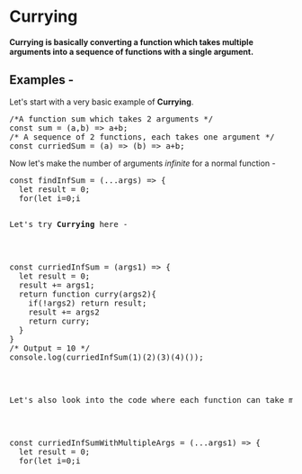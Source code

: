 <h1>Currying</h1>
<h4>Currying is basically converting a function which takes multiple arguments into a sequence of functions with a single argument.</h4>
<h2>Examples -</h2>
Let's start with a very basic example of <b>Currying</b>.
<pre>
/*A function sum which takes 2 arguments */
const sum = (a,b) => a+b;
/* A sequence of 2 functions, each takes one argument */
const curriedSum = (a) => (b) => a+b;
</pre>

<p>Now let's make the number of arguments <i>infinite</i> for a normal function -</p>

<pre>
const findInfSum = (...args) => {
  let result = 0;
  for(let i=0;i<args.length;i++){
    result += args[i];
  }
  return result;
}
/* Output = 10 */
console.log(findInfSum(1,2,3,4));
</pre>


<p>Let's try <b>Currying</b> here - </p>


<pre>
const curriedInfSum = (args1) => {
  let result = 0;
  result += args1;
  return function curry(args2){
    if(!args2) return result;
    result += args2
    return curry;
  }
}
/* Output = 10 */
console.log(curriedInfSum(1)(2)(3)(4)());
</pre>

<p>Let's also look into the code where each function can take multiple arguments and there can be infinite functions like this - </p>

<pre>
const curriedInfSumWithMultipleArgs = (...args1) => {
  let result = 0;
  for(let i=0;i<args1.length;i++){
    result += args1[i];
  }
  return function curry(...args2){
    if(!args2.length===0) return result;
    for(let i=0;i<args2.length;i++){
       result += args2[i];
  }
    return curry;
  }
}
/* Output = 10 */
console.log(curriedInfSumWithMultipleArgs(1,2)(3,4)());
</pre>
